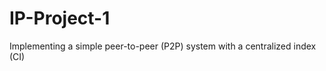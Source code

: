 IP-Project-1
============

Implementing a simple peer-to-peer (P2P) system with a centralized index (CI)
